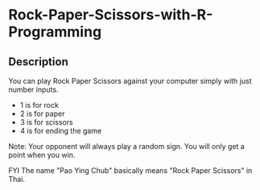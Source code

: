 # Rock-Paper-Scissors-with-R-Programming

## Description
You can play Rock Paper Scissors against your computer simply with just number inputs.
- 1 is for rock
- 2 is for paper
- 3 is for scissors
- 4 is for ending the game

Note: Your opponent will always play a random sign. You will only get a point when you win.

FYI The name "Pao Ying Chub" basically means "Rock Paper Scissors" in Thai.
